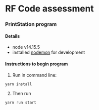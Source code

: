 # RF Code assessment

### PrintStation program

#### Details
- node v14.15.5
- installed [nodemon](https://www.npmjs.com/package/nodemon) for development

#### Instructions to begin program

1) Run in command line:

`yarn install`

2) Then run

`yarn run start`
